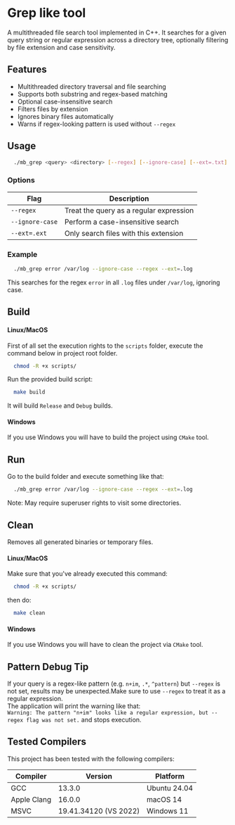 # Grep like tool

A multithreaded file search tool implemented in C++. It searches for a given query string or regular expression across a directory tree, optionally filtering by file extension and case sensitivity.

## Features

*  Multithreaded directory traversal and file searching
*  Supports both substring and regex-based matching
*  Optional case-insensitive search
*  Filters files by extension
*  Ignores binary files automatically
*  Warns if regex-looking pattern is used without `--regex`

## Usage

```bash
  ./mb_grep <query> <directory> [--regex] [--ignore-case] [--ext=.txt]
```

### Options

| Flag            | Description                             |
| --------------- | --------------------------------------- |
| `--regex`       | Treat the query as a regular expression |
| `--ignore-case` | Perform a case-insensitive search       |
| `--ext=.ext`    | Only search files with this extension   |

### Example

```bash
  ./mb_grep error /var/log --ignore-case --regex --ext=.log
```

This searches for the regex `error` in all `.log` files under `/var/log`, ignoring case.

## Build
#### Linux/MacOS  
First of all set the execution rights to the `scripts` folder, execute the command below in project root folder.
```bash
  chmod -R +x scripts/
```
Run the provided build script:
```bash
  make build
```
It will build `Release` and `Debug` builds.

#### Windows
If you use Windows you will have to build the project using `CMake` tool.

## Run
Go to the build folder and execute something like that:
```bash
  ./mb_grep error /var/log --ignore-case --regex --ext=.log
```
Note: May require superuser rights to visit some directories.

## Clean
Removes all generated binaries or temporary files.

#### Linux/MacOS
Make sure that you've already executed this command:
```bash
  chmod -R +x scripts/
```
then do:

```bash
  make clean
```
#### Windows
If you use Windows you will have to clean the project via `CMake` tool.

## Pattern Debug Tip

If your query is a regex-like pattern (e.g. `n+im`, `.*`, `^pattern`) but `--regex` is not set, results may be unexpected.Make sure to use `--regex` to treat it as a regular expression.  
The application will print the warning like that:  
`Warning: The pattern "n+im" looks like a regular expression, but --regex flag was not set.` and stops execution.

## Tested Compilers
This project has been tested with the following compilers:

| Compiler    | Version               | Platform     |
|-------------|-----------------------| ------------ |
| GCC         | 13.3.0                | Ubuntu 24.04 |
| Apple Clang | 16.0.0                | macOS 14     |
| MSVC        | 19.41.34120 (VS 2022) | Windows 11   |
